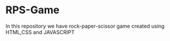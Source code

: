 # RPS-Game
In this repository we have rock-paper-scissor game created using HTML,CSS and JAVASCRIPT

